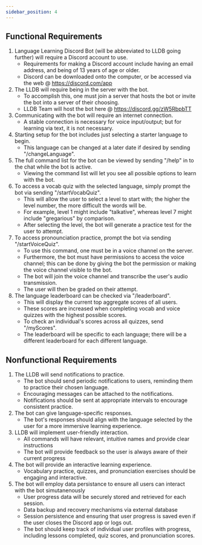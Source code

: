 ```yaml
---
sidebar_position: 4
---
```


## Functional Requirements

1. Language Learning Discord Bot (will be abbreviated to LLDB going further) will require a Discord account to use.
    * Requirements for making a Discord account include having an email address, and being of 13 years of age or older.
    * Discord can be downloaded onto the computer, or be accessed via the web @ https://discord.com/app
2. The LLDB will require being in the server with the bot. 
    * To accomplish this, one must join a server that hosts the bot or invite the bot into a server of their choosing.
    * LLDB Team will host the bot here @ https://discord.gg/zW5RbpbTT
3. Communicating with the bot will require an internet connection.
    * A stable connection is necessary for voice input/output; but for learning via text, it is not necessary.
4. Starting setup for the bot includes just selecting a starter language to begin. 
    * This language can be changed at a later date if desired by sending "/changeLanguage".
5. The full command list for the bot can be viewed by sending "/help" in to the chat while the bot is active.
    * Viewing the command list will let you see all possible options to learn with the bot.
6. To access a vocab quiz with the selected language, simply prompt the bot via sending "/startVocabQuiz". 
    * This will allow the user to select a level to start with; the higher the level number, the more difficult the words will be.
    * For example, level 1 might include "talkative", whereas level 7 might include "gregarious" by comparison.
    * After selecting the level, the bot will generate a practice test for the user to attempt.
7. To access pronounciation practice, prompt the bot via sending "/startVoiceQuiz".
    * To use this command, one must be in a voice channel on the server.
    * Furthermore, the bot must have permissions to access the voice channel; this can be done by giving the bot the permission or making the voice channel visible to the bot.
    * The bot will join the voice channel and transcribe the user's audio transmission.
    * The user will then be graded on their attempt.
8. The language leaderboard can be checked via "/leaderboard".
    * This will display the current top aggregate scores of all users.
    * These scores are increased when completing vocab and voice quizzes with the highest possible scores.
    * To check an individual's scores across all quizzes, send "/myScores".
    * The leaderboard will be specific to each language; there will be a different leaderboard for each different language.

## Nonfunctional Requirements
1. The LLDB will send notifications to practice.
    * The bot should send periodic notifications to users, reminding them to practice their chosen language.
    * Encouraging messages can be attached to the notifications.
    * Notifications should be sent at appropriate intervals to encourage consistent practice.
2. The bot can give language-specific responses.
	* The bot's responses should align with the language selected by the user for a more immersive learning experience.
3. LLDB will implement user-friendly interaction.
    * All commands will have relevant, intuitive names and provide clear instructions
    * The bot will provide feedback so the user is always aware of their current progress
4. The bot will provide an interactive learning experience.
    * Vocabulary practice, quizzes, and pronunciation exercises should be engaging and interactive.
5. The bot will employ data persistance to ensure all users can interact with the bot simutanenously 
  	* User progress data will be securely stored and retrieved for each session.
	* Data backup and recovery mechanisms via external database
    * Session persistence and ensuring that user progress is saved even if the user closes the Discord app or logs out.
    * The bot should keep track of individual user profiles with progress, including lessons completed, quiz scores, and pronunciation scores.

    



